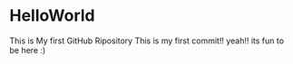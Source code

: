 # HelloWorld
This is My first GitHub Ripository
This is my first commit!! 
yeah!! its fun to be here :)
